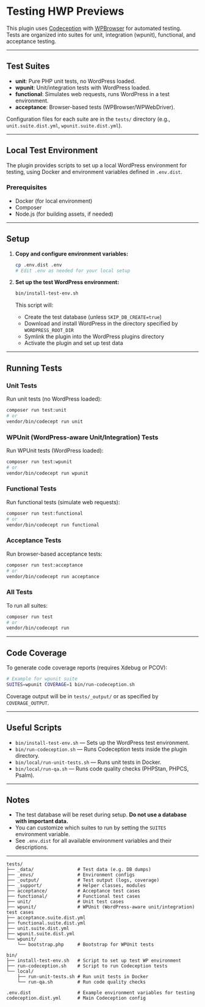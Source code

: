 # Testing HWP Previews

This plugin uses [Codeception](https://codeception.com/) with [WPBrowser](https://wpbrowser.wptestkit.dev/) for automated testing.  
Tests are organized into suites for unit, integration (wpunit), functional, and acceptance testing.

---

## Test Suites

- **unit**: Pure PHP unit tests, no WordPress loaded.
- **wpunit**: Unit/integration tests with WordPress loaded.
- **functional**: Simulates web requests, runs WordPress in a test environment.
- **acceptance**: Browser-based tests (WPBrowser/WPWebDriver).

Configuration files for each suite are in the `tests/` directory (e.g., `unit.suite.dist.yml`, `wpunit.suite.dist.yml`).

---

## Local Test Environment

The plugin provides scripts to set up a local WordPress environment for testing, using Docker and environment variables defined in `.env.dist`.

### Prerequisites

- Docker (for local environment)
- Composer
- Node.js (for building assets, if needed)

---

## Setup

1. **Copy and configure environment variables:**

   ```bash
   cp .env.dist .env
   # Edit .env as needed for your local setup
   ```


2. **Set up the test WordPress environment:**

   ```bash
   bin/install-test-env.sh
   ```

   This script will:
   - Create the test database (unless `SKIP_DB_CREATE=true`)
   - Download and install WordPress in the directory specified by `WORDPRESS_ROOT_DIR`
   - Symlink the plugin into the WordPress plugins directory
   - Activate the plugin and set up test data

---

## Running Tests

### Unit Tests

Run unit tests (no WordPress loaded):

```bash
composer run test:unit
# or
vendor/bin/codecept run unit
```

### WPUnit (WordPress-aware Unit/Integration) Tests

Run WPUnit tests (WordPress loaded):

```bash
composer run test:wpunit
# or
vendor/bin/codecept run wpunit
```

### Functional Tests

Run functional tests (simulate web requests):

```bash
composer run test:functional
# or
vendor/bin/codecept run functional
```

### Acceptance Tests

Run browser-based acceptance tests:

```bash
composer run test:acceptance
# or
vendor/bin/codecept run acceptance
```

### All Tests

To run all suites:

```bash
composer run test
# or
vendor/bin/codecept run
```

---

## Code Coverage

To generate code coverage reports (requires Xdebug or PCOV):

```bash
# Example for wpunit suite
SUITES=wpunit COVERAGE=1 bin/run-codeception.sh
```

Coverage output will be in `tests/_output/` or as specified by `COVERAGE_OUTPUT`.

---

## Useful Scripts

- `bin/install-test-env.sh` — Sets up the WordPress test environment.
- `bin/run-codeception.sh` — Runs Codeception tests inside the plugin directory.
- `bin/local/run-unit-tests.sh` — Runs unit tests in Docker.
- `bin/local/run-qa.sh` — Runs code quality checks (PHPStan, PHPCS, Psalm).

---

## Notes

- The test database will be reset during setup. **Do not use a database with important data.**
- You can customize which suites to run by setting the `SUITES` environment variable.
- See `.env.dist` for all available environment variables and their descriptions.

---

```text
tests/
├── _data/                # Test data (e.g. DB dumps)
├── _envs/                # Environment configs
├── _output/              # Test output (logs, coverage)
├── _support/             # Helper classes, modules
├── acceptance/           # Acceptance test cases
├── functional/           # Functional test cases
├── unit/                 # Unit test cases
├── wpunit/               # WPUnit (WordPress-aware unit/integration) test cases
├── acceptance.suite.dist.yml
├── functional.suite.dist.yml
├── unit.suite.dist.yml
├── wpunit.suite.dist.yml
└── wpunit/
    └── bootstrap.php     # Bootstrap for WPUnit tests

bin/
├── install-test-env.sh   # Script to set up test WP environment
├── run-codeception.sh    # Script to run Codeception tests
└── local/
    ├── run-unit-tests.sh # Run unit tests in Docker
    └── run-qa.sh         # Run code quality checks

.env.dist                 # Example environment variables for testing
codeception.dist.yml      # Main Codeception config
```
